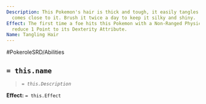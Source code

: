 ```yaml
---
Description: This Pokemon's hair is thick and tough, it easily tangles anyone who
  comes close to it. Brush it twice a day to keep it silky and shiny.
Effect: The first time a foe hits this Pokemon with a Non-Ranged Physical Attack,
  reduce 1 Point to its Dexterity Attribute.
Name: Tangling Hair
---
```


#PokeroleSRD/Abilities

## `= this.name`

> *`= this.Description`*

**Effect:** `= this.Effect`
